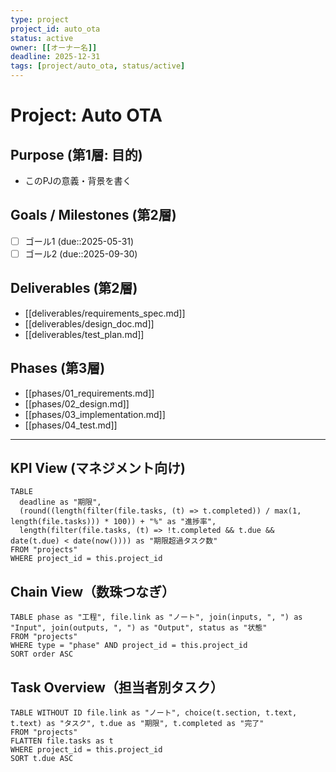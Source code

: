 ```yaml
---
type: project
project_id: auto_ota
status: active
owner: [[オーナー名]]
deadline: 2025-12-31
tags: [project/auto_ota, status/active]
---
```


# Project: Auto OTA

## Purpose (第1層: 目的)
- このPJの意義・背景を書く

## Goals / Milestones (第2層)
- [ ] ゴール1 (due::2025-05-31)
- [ ] ゴール2 (due::2025-09-30)

## Deliverables (第2層)
- [[deliverables/requirements_spec.md]]
- [[deliverables/design_doc.md]]
- [[deliverables/test_plan.md]]

## Phases (第3層)
- [[phases/01_requirements.md]]
- [[phases/02_design.md]]
- [[phases/03_implementation.md]]
- [[phases/04_test.md]]

---
## KPI View (マネジメント向け)
```dataview
TABLE
  deadline as "期限",
  (round((length(filter(file.tasks, (t) => t.completed)) / max(1, length(file.tasks))) * 100)) + "%" as "進捗率",
  length(filter(file.tasks, (t) => !t.completed && t.due && date(t.due) < date(now()))) as "期限超過タスク数"
FROM "projects"
WHERE project_id = this.project_id
```

## Chain View（数珠つなぎ）
```dataview
TABLE phase as "工程", file.link as "ノート", join(inputs, ", ") as "Input", join(outputs, ", ") as "Output", status as "状態"
FROM "projects"
WHERE type = "phase" AND project_id = this.project_id
SORT order ASC
```

## Task Overview（担当者別タスク）
```dataview
TABLE WITHOUT ID file.link as "ノート", choice(t.section, t.text, t.text) as "タスク", t.due as "期限", t.completed as "完了"
FROM "projects"
FLATTEN file.tasks as t
WHERE project_id = this.project_id
SORT t.due ASC
```
